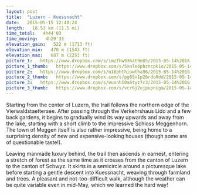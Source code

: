 ```yaml
---
layout: post
title:  "Luzern - Kuessnacht"
date:   2015-05-15 12:40:24
length:   18.53 km (11.5 mi)
time_total:   4h44'03
time_moving:   4h29'33
elevation_gain:   522 m (1713 ft)
elevation_min:   470 m (1543 ft)
elevation_max:   687 m (2253 ft)
picture_1:   https://www.dropbox.com/s/imzfhw936zt9n65/2015-05-14%2016.02.53.jpg?dl=1
picture_1_thumb:   https://www.dropbox.com/s/5xnle6pbzncpk1o/2015-05-14%2016.02.53-thumb.jpg?dl=1
picture_2:   https://www.dropbox.com/s/n16phthiowtha86/2015-05-14%2016.03.05.jpg?dl=1
picture_2_thumb:   https://www.dropbox.com/s/pg65v1p26rdo0dd/2015-05-14%2016.03.05-thumb.jpg?dl=1
picture_3:   https://www.dropbox.com/s/euxnh10a6tyz7c3/2015-05-14%2016.13.08.jpg?dl=1
picture_3_thumb:   https://www.dropbox.com/s/vcr6j2ejpupniga/2015-05-14%2016.13.08-thumb.jpg?dl=1
---
```

Starting from the center of Luzern, the trail follows the northern edge of the Vierwaldstaettersee. After passing through the Verkehrshaus Lido and a few back gardens, it begins to gradually wind its way upwards and away from the lake, starting with a short climb to the impressive Schloss Meggenhorn. The town of Meggen itself is also rather impressive, being home to a surprising density of new and expensive-looking houses (though some are of questionable taste!). 

Leaving manmade luxury behind, the trail then ascends in earnest, entering a stretch of forest as the same time as it crosses from the canton of Luzern to the canton of Schwyz. It skirts in a semicircle around a picturesque lake before starting a gentle descent into Kuessnacht, weaving through farmland and trees. A pleasant and not-too-difficult walk, although the weather can be quite variable even in mid-May, which we learned the hard way!
